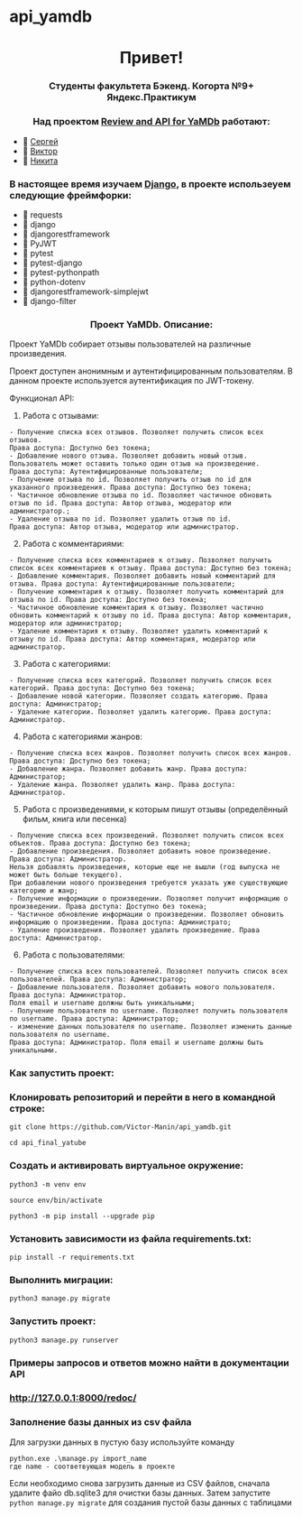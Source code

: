 # api_yamdb

<h1 align="center">Привет! </h1>
<h3 align="center">Студенты факультета Бэкенд. Когорта №9+ Яндекс.Практикум</h3>
<h3 align="center">Над проектом <a href="https://github.com/Victor-Manin/api_yamdb.git" target="_blank">Review and API for YaMDb</a> работают:</h3>

- 🌱 [Сергей](https://github.com/erges699)
- 🌱 [Виктор](https://github.com/Victor-Manin)
- 🌱 [Никита](https://github.com/KapkaDibab)

<h3 align="left">В настоящее время изучаем <a href="https://www.djangoproject.com/" target="_blank" rel="noreferrer">Django</a>, в проекте использеуем следующие фреймфорки: </h3>

- 🔭 requests
- 🔭 django
- 🔭 djangorestframework
- 🔭 PyJWT
- 🔭 pytest
- 🔭 pytest-django
- 🔭 pytest-pythonpath
- 🔭 python-dotenv
- 🔭 djangorestframework-simplejwt
- 🔭 django-filter

<h3 align="center">Проект YaMDb. Описание:</h3>
<p align="left">Проект YaMDb собирает отзывы пользователей на различные произведения.</p>
<p align="left">Проект доступен анонимным и аутентифицированным пользователям. 
В данном проекте используется аутентификация по JWT-токену.</p>

Функционал API:

1. Работа с отзывами:

```
- Получение списка всех отзывов. Позволяет получить список всех отзывов.
Права доступа: Доступно без токена;
- Добавление нового отзыва. Позволяет добавить новый отзыв. Пользователь может оставить только один отзыв на произведение.
Права доступа: Аутентифицированные пользователи;
- Получение отзыва по id. Позволяет получить отзыв по id для указанного произведения. Права доступа: Доступно без токена;
- Частичное обновление отзыва по id. Позволяет частичное обновить отзыв по id. Права доступа: Автор отзыва, модератор или администратор.;
- Удаление отзыва по id. Позволяет удалить отзыв по id. 
Права доступа: Автор отзыва, модератор или администратор.
```

2. Работа с комментариями:

```
- Получение списка всех комментариев к отзыву. Позволяет получить список всех комментариев к отзыву. Права доступа: Доступно без токена;
- Добавление комментария. Позволяет добавить новый комментарий для отзыва. Права доступа: Аутентифицированные пользователи;
- Получение комментария к отзыву. Позволяет получить комментарий для отзыва по id. Права доступа: Доступно без токена;
- Частичное обновление комментария к отзыву. Позволяет частично обновить комментарий к отзыву по id. Права доступа: Автор комментария, модератор или администратор;
- Удаление комментария к отзыву. Позволяет удалить комментарий к отзыву по id. Права доступа: Автор комментария, модератор или администратор.
```

3. Работа с категориями:

```
- Получение списка всех категорий. Позволяет получить список всех категорий. Права доступа: Доступно без токена;
- Добавление новой категории. Позволяет создать категорию. Права доступа: Администратор;
- Удаление категории. Позволяет удалить категорию. Права доступа: Администратор.
```

4. Работа с категориями жанров:

```
- Получение списка всех жанров. Позволяет получить список всех жанров. Права доступа: Доступно без токена;
- Добавление жанра. Позволяет добавить жанр. Права доступа: Администратор;
- Удаление жанра. Позволяет удалить жанр. Права доступа: Администратор.

```

5. Работа с произведениями, к которым пишут отзывы (определённый фильм, книга или песенка)

```
- Получение списка всех произведений. Позволяет получить список всех объектов. Права доступа: Доступно без токена;
- Добавление произведения. Позволяет добавить новое произведение. Права доступа: Администратор.
Нельзя добавлять произведения, которые еще не вышли (год выпуска не может быть больше текущего).
При добавлении нового произведения требуется указать уже существующие категорию и жанр;
- Получение информации о произведении. Позволяет получит информацию о произведении. Права доступа: Доступно без токена;
- Частичное обновление информации о произведении. Позволяет обновить информацию о произведении. Права доступа: Администрато;
- Удаление произведения. Позволяет удалить произведение. Права доступа: Администратор.
```

6. Работа с пользователями:

```
- Получение списка всех пользователей. Позволяет получить список всех пользователей. Права доступа: Администратор;
- Добавление пользователя. Позволяет добавить нового пользователя. Права доступа: Администратор.
Поля email и username должны быть уникальными;
- Получение пользователя по username. Позволяет получить пользователя по username. Права доступа: Администратор;
- изменение данных пользователя по username. Позволяет изменить данные пользователя по username.
Права доступа: Администратор. Поля email и username должны быть уникальными.

```

<h3 align="left">Как запустить проект:</h3>

### Клонировать репозиторий и перейти в него в командной строке:

```
git clone https://github.com/Victor-Manin/api_yamdb.git

cd api_final_yatube
```

### Cоздать и активировать виртуальное окружение:

```
python3 -m venv env

source env/bin/activate

python3 -m pip install --upgrade pip
```

### Установить зависимости из файла requirements.txt:

```
pip install -r requirements.txt
```

### Выполнить миграции:

```
python3 manage.py migrate
```

### Запустить проект:

```
python3 manage.py runserver
```

### Примеры запросов и ответов можно найти в документации API
### http://127.0.0.1:8000/redoc/

### Заполнение базы данных из csv файла

Для загрузки данных в пустую базу используйте команду 

```
python.exe .\manage.py import_name
где name - соответвующая модель в проекте
```

Если необходимо снова загрузить данные из CSV файлов, сначала удалите файо db.sqlite3 для очистки базы данных.
Затем запустите `python manage.py migrate` для создания пустой базы данных с таблицами
